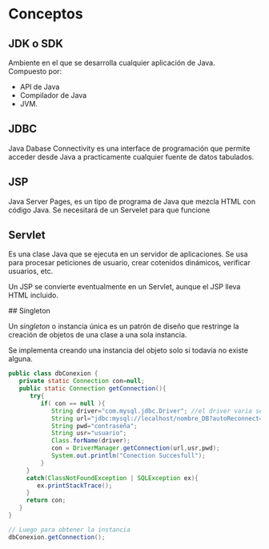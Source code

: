 # Conceptos

## JDK o SDK

Ambiente en el que se desarrolla cualquier aplicación de Java.  
Compuesto por:

- API de Java
- Compilador de Java
- JVM.

## JDBC

Java Dabase Connectivity es una interface de programación que permite acceder desde Java a practicamente cualquier fuente de datos tabulados.

## JSP

Java Server Pages, es un tipo de programa de Java que mezcla HTML con código Java. Se necesitará de un Servelet para que funcione

## Servlet

Es una clase Java que se ejecuta en un servidor de aplicaciones. Se usa para procesar peticiones de usuario, crear cotenidos dinámicos, verificar usuarios, etc.

Un JSP se convierte eventualmente en un Servlet, aunque el JSP lleva HTML incluido.

## Singleton

Un *singleton* o instancia única es un patrón de diseño que restringe la creación de objetos de una clase a una sola instancia.

Se implementa creando una instancia del objeto solo si todavía no existe alguna.

```java
public class dbConexion {
   private static Connection con=null;
   public static Connection getConnection(){
      try{
         if( con == null ){
            String driver="com.mysql.jdbc.Driver"; //el driver varia segun la DB que usemos
            String url="jdbc:mysql://localhost/nombre_DB?autoReconnect=true";
            String pwd="contraseña";
            String usr="usuario";
            Class.forName(driver);
            con = DriverManager.getConnection(url,usr,pwd);
            System.out.println("Conection Succesfull");
         }
     }
     catch(ClassNotFoundException | SQLException ex){
        ex.printStackTrace();
     }
     return con;
   }
}

// Luego para obtener la instancia
dbConexion.getConnection();

```